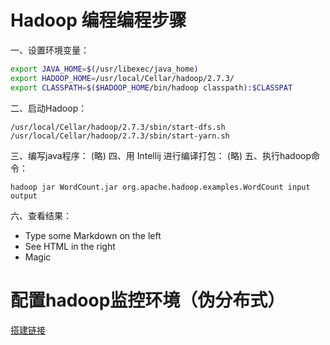# Hadoop 编程编程步骤

一、设置环境变量：
```sh
export JAVA_HOME=$(/usr/libexec/java_home)
export HADOOP_HOME=/usr/local/Cellar/hadoop/2.7.3/
export CLASSPATH=$($HADOOP_HOME/bin/hadoop classpath):$CLASSPAT
```
二、启动Hadoop：
```
/usr/local/Cellar/hadoop/2.7.3/sbin/start-dfs.sh
/usr/local/Cellar/hadoop/2.7.3/sbin/start-yarn.sh
```
三、编写java程序：
(略)
四、用 Intellij 进行编译打包：
(略)
五、执行hadoop命令：
```
hadoop jar WordCount.jar org.apache.hadoop.examples.WordCount input output
```
六、查看结果：
  - Type some Markdown on the left
  - See HTML in the right
  - Magic

# 配置hadoop监控环境（伪分布式）
[搭建链接](http://www.powerxing.com/install-hadoop/)
  
